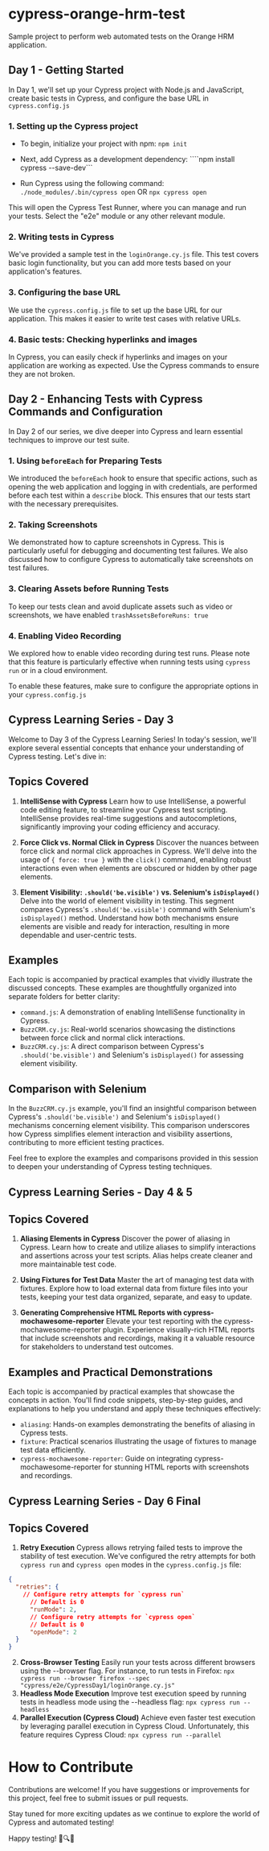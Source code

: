 # cypress-orange-hrm-test

Sample project to perform web automated tests on the Orange HRM application.

## Day 1 - Getting Started

In Day 1, we'll set up your Cypress project with Node.js and JavaScript, create basic tests in Cypress, and configure the base URL in `cypress.config.js`

### 1. Setting up the Cypress project

- To begin, initialize your project with npm:
```npm init```

- Next, add Cypress as a development dependency:
````npm install cypress --save-dev```

- Run Cypress using the following command:
```./node_modules/.bin/cypress open```
OR
```npx cypress open```

This will open the Cypress Test Runner, where you can manage and run your tests. Select the "e2e" module or any other relevant module.

### 2. Writing tests in Cypress
We've provided a sample test in the `loginOrange.cy.js` file. This test covers basic login functionality, but you can add more tests based on your application's features.

### 3. Configuring the base URL
We use the `cypress.config.js` file to set up the base URL for our application. This makes it easier to write test cases with relative URLs.

### 4. Basic tests: Checking hyperlinks and images
In Cypress, you can easily check if hyperlinks and images on your application are working as expected. Use the Cypress commands to ensure they are not broken.

## Day 2 - Enhancing Tests with Cypress Commands and Configuration

In Day 2 of our series, we dive deeper into Cypress and learn essential techniques to improve our test suite.

### 1. **Using `beforeEach` for Preparing Tests**

We introduced the `beforeEach` hook to ensure that specific actions, such as opening the web application and logging in with credentials, are performed before each test within a `describe` block. This ensures that our tests start with the necessary prerequisites.

### 2. **Taking Screenshots**

We demonstrated how to capture screenshots in Cypress. This is particularly useful for debugging and documenting test failures. We also discussed how to configure Cypress to automatically take screenshots on test failures.

### 3. **Clearing Assets before Running Tests**

To keep our tests clean and avoid duplicate assets such as video or screenshots, we have enabled ```trashAssetsBeforeRuns: true```

### 4. **Enabling Video Recording**

We explored how to enable video recording during test runs. Please note that this feature is particularly effective when running tests using `cypress run` or in a cloud environment.

To enable these features, make sure to configure the appropriate options in your `cypress.config.js`

## Cypress Learning Series - Day 3

Welcome to Day 3 of the Cypress Learning Series! In today's session, we'll explore several essential concepts that enhance your understanding of Cypress testing. Let's dive in:

## Topics Covered

1. **IntelliSense with Cypress**
   Learn how to use IntelliSense, a powerful code editing feature, to streamline your Cypress test scripting. IntelliSense provides real-time suggestions and autocompletions, significantly improving your coding efficiency and accuracy.

2. **Force Click vs. Normal Click in Cypress**
   Discover the nuances between force click and normal click approaches in Cypress. We'll delve into the usage of `{ force: true }` with the `click()` command, enabling robust interactions even when elements are obscured or hidden by other page elements.

3. **Element Visibility: `.should('be.visible')` vs. Selenium's `isDisplayed()`**
   Delve into the world of element visibility in testing. This segment compares Cypress's `.should('be.visible')` command with Selenium's `isDisplayed()` method. Understand how both mechanisms ensure elements are visible and ready for interaction, resulting in more dependable and user-centric tests.

## Examples

Each topic is accompanied by practical examples that vividly illustrate the discussed concepts. These examples are thoughtfully organized into separate folders for better clarity:

- `command.js`: A demonstration of enabling IntelliSense functionality in Cypress.
- `BuzzCRM.cy.js`: Real-world scenarios showcasing the distinctions between force click and normal click interactions.
- `BuzzCRM.cy.js`: A direct comparison between Cypress's `.should('be.visible')` and Selenium's `isDisplayed()` for assessing element visibility.

## Comparison with Selenium

In the `BuzzCRM.cy.js` example, you'll find an insightful comparison between Cypress's `.should('be.visible')` and Selenium's `isDisplayed()` mechanisms concerning element visibility. This comparison underscores how Cypress simplifies element interaction and visibility assertions, contributing to more efficient testing practices.

Feel free to explore the examples and comparisons provided in this session to deepen your understanding of Cypress testing techniques.

## Cypress Learning Series - Day 4 & 5

## Topics Covered

1. **Aliasing Elements in Cypress**
   Discover the power of aliasing in Cypress. Learn how to create and utilize aliases to simplify interactions and assertions across your test scripts. Alias helps create cleaner and more maintainable test code.

2. **Using Fixtures for Test Data**
   Master the art of managing test data with fixtures. Explore how to load external data from fixture files into your tests, keeping your test data organized, separate, and easy to update.

3. **Generating Comprehensive HTML Reports with cypress-mochawesome-reporter**
   Elevate your test reporting with the cypress-mochawesome-reporter plugin. Experience visually-rich HTML reports that include screenshots and recordings, making it a valuable resource for stakeholders to understand test outcomes.

## Examples and Practical Demonstrations

Each topic is accompanied by practical examples that showcase the concepts in action. You'll find code snippets, step-by-step guides, and explanations to help you understand and apply these techniques effectively:

- `aliasing`: Hands-on examples demonstrating the benefits of aliasing in Cypress tests.
- `fixture`: Practical scenarios illustrating the usage of fixtures to manage test data efficiently.
- `cypress-mochawesome-reporter`: Guide on integrating cypress-mochawesome-reporter for stunning HTML reports with screenshots and recordings.

## Cypress Learning Series - Day 6 Final

## Topics Covered

1. **Retry Execution**
   Cypress allows retrying failed tests to improve the stability of test execution. We've configured the retry attempts for both `cypress run` and `cypress open` modes in the `cypress.config.js` file:

```json
{
  "retries": {
    // Configure retry attempts for `cypress run`
      // Default is 0
      "runMode": 2,
      // Configure retry attempts for `cypress open`
      // Default is 0
      "openMode": 2
  }
}
```

2. **Cross-Browser Testing**
   Easily run your tests across different browsers using the --browser flag. For instance, to run tests in Firefox:
   ```npx cypress run --browser firefox --spec "cypress/e2e/CypressDay1/loginOrange.cy.js"```
3. **Headless Mode Execution**
   Improve test execution speed by running tests in headless mode using the --headless flag:
   ```npx cypress run --headless```
4. **Parallel Execution (Cypress Cloud)**
   Achieve even faster test execution by leveraging parallel execution in Cypress Cloud. Unfortunately, this feature requires Cypress Cloud:
   ```npx cypress run --parallel```

# How to Contribute
Contributions are welcome! If you have suggestions or improvements for this project, feel free to submit issues or pull requests.

Stay tuned for more exciting updates as we continue to explore the world of Cypress and automated testing!

Happy testing! 🚀🔍🌐